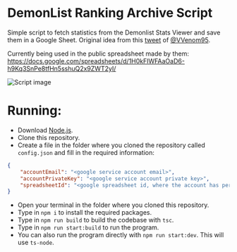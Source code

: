# DemonList Ranking Archive Script
Simple script to fetch statistics from the Demonlist Stats Viewer and save them in a Google Sheet. Original idea from this [tweet](https://twitter.com/VVenom95/status/1731248195941158980) of [@VVenom95](https://twitter.com/VVenom95).

Currently being used in the public spreadsheet made by them:
https://docs.google.com/spreadsheets/d/1H0kFIWFAaOaD6-h9Kq3SnPe8tfHn5sshuQ2x9ZWT2yI/

![Script image](https://i.imgur.com/XzFUOPi.png)

# Running:

- Download [Node.js](https://nodejs.org/en).
- Clone this repository.
- Create a file in the folder where you cloned the repository called `config.json` and fill in the required information:

```json
{
    "accountEmail": "<google service account email>",
    "accountPrivateKey": "<google service account private key>",
    "spreadsheetId": "<google spreadsheet id, where the account has permission to edit>"
}
```

- Open your terminal in the folder where you cloned this repository.
- Type in `npm i` to install the required packages.
- Type in `npm run build` to build the codebase with `tsc`.
- Type in `npm run start:build` to run the program.
- You can also run the program directly with `npm run start:dev`. This will use `ts-node`.